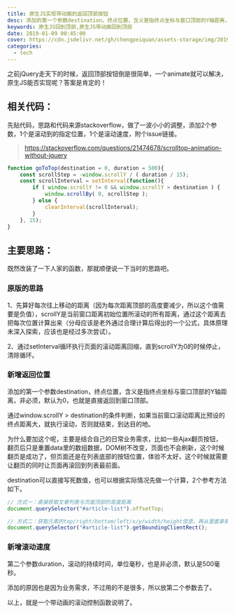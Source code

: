 ```yaml
---
title: 原生JS实现带动画的返回顶部按钮
desc: 添加的第一个参数destination，终点位置，含义是指终点坐标与窗口顶部的Y轴距离，非必须，默认为0，也就是直接返回到窗口顶部。通过window.scrollY > destination的条件判断，如果当前窗口滚动距离比预设的终点距离大，就执行滚动，否则就结束，到达目的地。
keywords: 原生JS回到顶部,原生JS带动画回到顶部
date: 2019-01-09 00:45:00
cover: https://cdn.jsdelivr.net/gh/chengpeiquan/assets-storage/img/2019/01/1.jpg
categories: 
  - tech
---
```


之前jQuery走天下的时候，返回顶部按钮倒是很简单，一个animate就可以解决，原生JS能否实现呢？答案是肯定的！

## 相关代码：

先贴代码，思路和代码来源stackoverflow，做了一波小小的调整，添加2个参数，1个是滚动到的指定位置，1个是滚动速度，附个issue链接。

>https://stackoverflow.com/questions/21474678/scrolltop-animation-without-jquery

```javascript
function goToTop(destination = 0, duration = 500){
	const scrollStep = -window.scrollY / ( duration / 15);
	const scrollInterval = setInterval(function(){
		if ( window.scrollY != 0 && window.scrollY > destination ) {
			window.scrollBy( 0, scrollStep );
		} else {
			clearInterval(scrollInterval); 
		}
	}, 15);
}
```

## 主要思路：

既然改装了一下人家的函数，那就顺便说一下当时的思路吧。

### 原版的思路

1、先算好每次往上移动的距离（因为每次距离顶部的高度要减少，所以这个值需要是负值），scrollY是当前窗口距离初始位置所滚动的所有距离，通过这个距离去把每次位置计算出来（分母应该是老外通过合理计算后得出的一个公式，具体原理未深入探索，应该也是经过多次尝试）。

2、通过setInterval循环执行页面的滚动距离回缩，直到scrollY为0的时候停止，清除循环。

### 新增返回位置

添加的第一个参数destination，终点位置，含义是指终点坐标与窗口顶部的Y轴距离，非必须，默认为0，也就是直接返回到窗口顶部。

通过window.scrollY > destination的条件判断，如果当前窗口滚动距离比预设的终点距离大，就执行滚动，否则就结束，到达目的地。

为什么要加这个呢，主要是结合自己的日常业务需求，比如一些Ajax翻页按钮，翻页后只是重置data里的数组数据，DOM树不改变，页面也不会刷新，这个时候翻页是成功了，但页面还是在列表底部的按钮位置，体验不太好，这个时候就需要让翻页的同时让页面再滚回到列表最前面。

destination可以直接写死数值，也可以根据实际情况先做一个计算，2个参考方法如下。

```javascript
// 方式一：直接获取文章列表与页面顶部的高度距离
document.querySelector("#article-list").offsetTop;

// 方式二：获取元素的top/right/bottom/left/x/y/width/height信息，再从里面拿需要的数值
document.querySelector("#article-list").getBoundingClientRect();
```

### 新增滚动速度

第二个参数duration，滚动的持续时间，单位毫秒，也是非必须，默认是500毫秒。

添加的原因也是因为业务需求，不过用的不是很多，所以放第二个参数去了。

以上，就是一个带动画的滚动控制函数说明了。